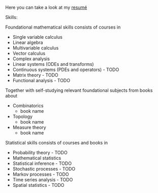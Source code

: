 Here you can take a look at my [resumé](https://albinfranzen.github.io/assets/img/AI_cv.pdf)

Skills:

Foundational mathematical skills consists of courses in
  - Single variable calculus
  - Linear algebra
  - Multivariable calculus
  - Vector calculus
  - Complex analysis
  - Linear systems (ODEs and transforms)
  - Continuous systems (PDEs and operators) - TODO
  - Matrix theory - TODO
  - Functional analysis - TODO

Together with self-studying relevant foundational subjects from books about

 - Combinatorics
      * book name
  - Topology
      * book name
  - Measure theory
      * book name 

Statistical skills consists of courses and books in
 
  - Probability theory - TODO
  - Mathematical statistics
  - Statistical inference - TODO
  - Stochastic processes - TODO
  - Markov processes - TODO
  - Time series analysis - TODO
  - Spatial statistics - TODO

  

